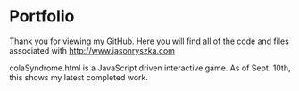 # Portfolio
Thank you for viewing my GitHub.  Here you will find all of the code and files associated with http://www.jasonryszka.com

colaSyndrome.html is a JavaScript driven interactive game.  As of Sept. 10th, this shows my latest completed work.


